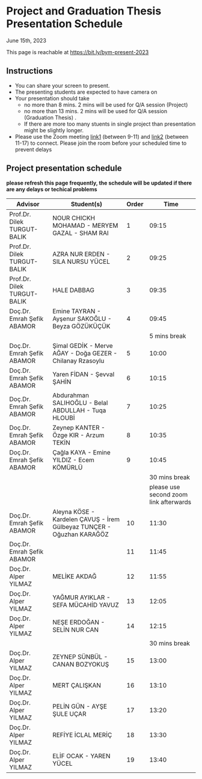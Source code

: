 # Project and Graduation Thesis Presentation Schedule

June 15th, 2023

This page is reachable at https://bit.ly/bym-present-2023

## Instructions

- You can share your screen to present.
- The presenting students are expected to have camera on
- Your presentation should take 
  * no more than 8 mins. 2 mins will be used for Q/A session (Project)
  * no more than 13 mins. 2 mins will be used for Q/A session (Graduation Thesis) . 
  * If there are more too many stuents in single project than presentation might be slightly longer.
- Please use the Zoom meeting [link1](http://online.yildiz.edu.tr/JoinMeeting?organizationid=646bebbc-56ee-42fb-84b7-9ca8d19339bf&meetingid=101b8365-8e71-4282-bd9c-629938958b60) (between 9-11) and [link2](http://online.yildiz.edu.tr/JoinMeeting?organizationid=646bebbc-56ee-42fb-84b7-9ca8d19339bf&meetingid=9d0f6cd5-1a5a-4dd5-afe7-082efa5e9c3a) (between 11-17) to connect. Please join the room before your scheduled time to prevent delays

## Project presentation schedule

**please refresh this page frequently, the schedule will be updated if there are any delays or techical problems**

| **Advisor**                 | **Student(s)**                            | **Order** | **Time**      |
| --------------------------- | ----------------------------------------- | --------- | ------------- |
| Prof.Dr. Dilek TURGUT-BALIK |  NOUR CHICKH MOHAMAD - MERYEM GAZAL - SHAM RAI  | 1         | 09:15         |
| Prof.Dr. Dilek TURGUT-BALIK |  AZRA NUR ERDEN - SILA NURSU YÜCEL              | 2         | 09:25         |
| Prof.Dr. Dilek TURGUT-BALIK |  HALE DABBAG                                    | 3         | 09:35         |
| Doç.Dr. Emrah Şefik ABAMOR  |  Emine TAYRAN - Ayşenur SAKOĞLU - Beyza GÖZÜKÜÇÜK | 4         | 09:45         |
|                             |                                                 |           | 5 mins break |
| Doç.Dr. Emrah Şefik ABAMOR  |  Şimal GEDİK - Merve AĞAY - Doğa GEZER - Chilanay Rzasoylu | 5         | 10:00         |
| Doç.Dr. Emrah Şefik ABAMOR  |  Yaren FİDAN - Şevval ŞAHİN                     | 6         | 10:15         |
| Doç.Dr. Emrah Şefik ABAMOR  |  Abdurahman SALIHOĞLU - Belal ABDULLAH - Tuqa HLOUBİ | 7         | 10:25         |
| Doç.Dr. Emrah Şefik ABAMOR  |  Zeynep KANTER - Özge KIR - Arzum TEKİN         | 8         | 10:35         |
| Doç.Dr. Emrah Şefik ABAMOR  |  Çağla KAYA - Emine YILDIZ - Ecem KÖMÜRLÜ       | 9         | 10:45         |
|                             |                                                 |           | 30 mins break |
|                             |                                                 |           | please use second zoom link  afterwards |
| Doç.Dr. Emrah Şefik ABAMOR  |  Aleyna KÖSE - Kardelen ÇAVUŞ - İrem Gülbeyaz TUNÇER - Oğuzhan KARAĞÖZ | 10        | 11:30         |
| Doç.Dr. Emrah Şefik ABAMOR  |                                                 | 11        | 11:45         |
| Doç.Dr. Alper YILMAZ   | MELİKE AKDAĞ                                         | 12        | 11:55         |
| Doç.Dr. Alper YILMAZ   | YAĞMUR AYIKLAR - SEFA MÜCAHİD YAVUZ                  | 13        | 12:05         |
| Doç.Dr. Alper YILMAZ   | NEŞE ERDOĞAN - SELİN NUR CAN                         | 14        | 12:15         |
|                        |                                                      |           | 30 mins break |
| Doç.Dr. Alper YILMAZ   | ZEYNEP SÜNBÜL - CANAN BOZYOKUŞ                       | 15        | 13:00         |
| Doç.Dr. Alper YILMAZ   | MERT ÇALIŞKAN                                        | 16        | 13:10         |
| Doç.Dr. Alper YILMAZ   | PELİN GÜN - AYŞE ŞULE UÇAR                           | 17        | 13:20         |
| Doç.Dr. Alper YILMAZ   | REFİYE İCLAL MERİÇ                                   | 18        | 13:30         |
| Doç.Dr. Alper YILMAZ   | ELİF OCAK - YAREN YÜCEL                              | 19        | 13:40         |
